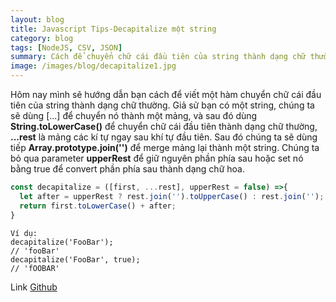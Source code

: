 ```yaml
---
layout: blog
title: Javascript Tips-Decapitalize một string
category: blog
tags: [NodeJS, CSV, JSON]
summary: Cách để chuyển chữ cái đầu tiên của string thành dạng chữ thường
image: /images/blog/decapitalize1.jpg
---
```

Hôm nay mình sẽ hướng dẫn bạn cách để viết một hàm chuyển chữ cái đầu tiên của string thành dạng chữ thường. Giả sử bạn có một string, chúng ta sẽ dùng [...] để chuyển nó thành một mảng, và sau đó dùng **String.toLowerCase()** để chuyển chữ cái đầu tiên thành dạng chữ thường, **...rest** là mảng các kí tự ngay sau khí tự đầu tiên. Sau đó chúng ta sẽ dùng tiếp **Array.prototype.join('')** để merge mảng lại thành một string. Chúng ta bỏ qua parameter **upperRest** để giữ nguyên phần phía sau hoặc set nó bằng true để convert phần phía sau thành dạng chữ hoa.

```javascript
const decapitalize = ([first, ...rest], upperRest = false) =>{
  let after = upperRest ? rest.join('').toUpperCase() : rest.join('');
  return first.toLowerCase() + after;
}
```

```
Ví dụ:
decapitalize('FooBar'); 
// 'fooBar'
decapitalize('FooBar', true); 
// 'fOOBAR'
```

Link [Github](https://github.com/tokyoshare/awsome_nodejs)

